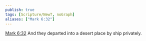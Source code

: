```yaml
---
publish: true
tags: [Scripture/NewT, noGraph]
aliases: ["Mark 6:32"]
---
```

[Mark 6:32](https://churchofjesuschrist.org/study/scriptures/nt/mark/6?lang=eng&id=p32#p32) And they departed into a desert place by ship privately.
